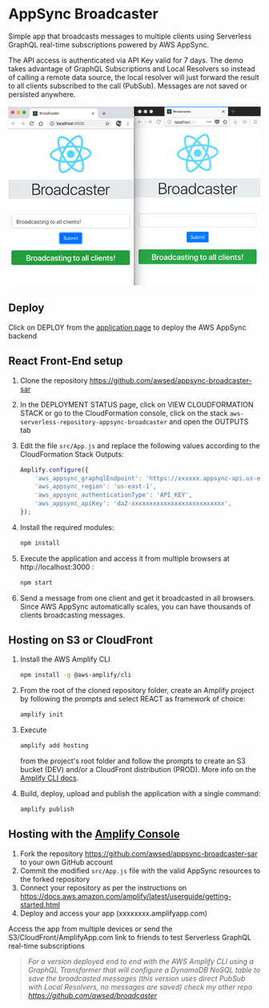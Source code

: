 # AppSync Broadcaster

Simple app that broadcasts messages to multiple clients using Serverless GraphQL real-time subscriptions powered by AWS AppSync.

The API access is authenticated via API Key valid for 7 days. The demo takes advantage of GraphQL Subscriptions and Local Resolvers so instead of calling a remote data source, the local resolver will just forward the result to all clients subscribed to the call (PubSub). Messages are not saved or persisted anywhere.

![Screnshot](/media/broadcaster.png)

## Deploy

Click on DEPLOY from the [application page](https://serverlessrepo.aws.amazon.com/#/applications/arn:aws:serverlessrepo:us-east-1:244958302947:applications~appsync-broadcaster) to deploy the AWS AppSync backend


## React Front-End setup

1. Clone the repository https://github.com/awsed/appsync-broadcaster-sar 
2. In the DEPLOYMENT STATUS page, click on VIEW CLOUDFORMATION STACK or go to the CloudFormation console, click on the stack `aws-serverless-repository-appsync-broadcaster` and open the OUTPUTS tab
3. Edit the file `src/App.js` and replace the following values according to the CloudFormation Stack Outputs:

    ```javascript
    Amplify.configure({
        'aws_appsync_graphqlEndpoint': 'https://xxxxxx.appsync-api.us-east-1.amazonaws.com/graphql',
        'aws_appsync_region': 'us-east-1',
        'aws_appsync_authenticationType': 'API_KEY',
        'aws_appsync_apiKey': 'da2-xxxxxxxxxxxxxxxxxxxxxxxxxx',
    });
    ```
4. Install the required modules:

    ```bash
    npm install
    ```

5. Execute the application and access it from multiple browsers at http://localhost:3000 :

    ```bash
    npm start
    ```

6. Send a message from one client and get it broadcasted in all browsers. Since AWS AppSync automatically scales, you can have thousands of clients broadcasting messages.

## Hosting on S3 or CloudFront

1. Install the AWS Amplify CLI

   ```bash
   npm install -g @aws-amplify/cli
   ```

2. From the root of the cloned repository folder, create an Amplify project by following the prompts and select REACT as framework of choice:

    ```bash
    amplify init
    ```

3. Execute 

    ```bash
    amplify add hosting
    ``` 

    from the project's root folder and follow the prompts to create an S3 bucket (DEV) and/or a CloudFront distribution (PROD). More info on the [Amplify CLI docs](https://aws-amplify.github.io/docs/cli/hosting?sdk=js).

4. Build, deploy, upload and publish the application with a single command:

   ```bash
   amplify publish
   ```

## Hosting with the [Amplify Console](https://aws.amazon.com/amplify/console/)

1. Fork the repository https://github.com/awsed/appsync-broadcaster-sar to your own GitHub account
2. Commit the modified `src/App.js` file with the valid AppSync resources to the forked repository
3. Connect your repository as per the instructions on https://docs.aws.amazon.com/amplify/latest/userguide/getting-started.html
4. Deploy and access your app (xxxxxxxx.amplifyapp.com)

Access the app from multiple devices or send the S3/CloudFront/AmplifyApp.com link to friends to test Serverless GraphQL real-time subscriptions

>*For a version deployed end to end with the AWS Amplify CLI using a GraphQL Transformer that will configure a DynamoDB NoSQL table to save the broadcasted messages (this version uses direct PubSub with Local Resolvers, no messages are saved) check my other repo https://github.com/awsed/broadcaster*

